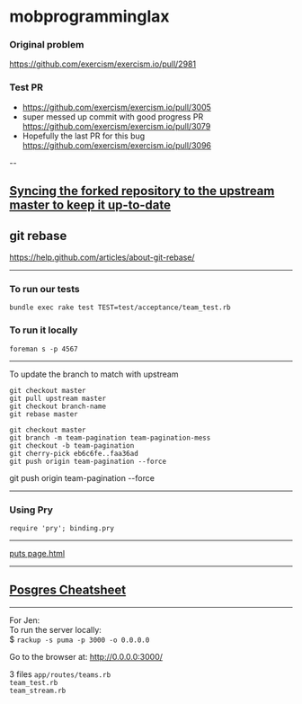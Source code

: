 # mobprogramminglax

### Original problem
https://github.com/exercism/exercism.io/pull/2981

### Test PR
+ https://github.com/exercism/exercism.io/pull/3005  
+ super messed up commit with good progress PR https://github.com/exercism/exercism.io/pull/3079
+ Hopefully the last PR for this bug https://github.com/exercism/exercism.io/pull/3096

--

## [Syncing the forked repository to the upstream master to keep it up-to-date](https://help.github.com/articles/syncing-a-fork/)


## git rebase
https://help.github.com/articles/about-git-rebase/


---

### To run our tests

`bundle exec rake test TEST=test/acceptance/team_test.rb`

### To run it locally
`foreman s -p 4567`

---


To update the branch to match with upstream
```
git checkout master
git pull upstream master
git checkout branch-name
git rebase master
```

```
git checkout master
git branch -m team-pagination team-pagination-mess
git checkout -b team-pagination
git cherry-pick eb6c6fe..faa36ad
git push origin team-pagination --force
```
git push origin team-pagination --force

---

### Using Pry

`require 'pry'; binding.pry` 

---

[puts page.html](https://github.com/LAXercism/mobprogramminglax/issues/3)

---

## [Posgres Cheatsheet](http://www.postgresonline.com/downloads/special_feature/postgresql83_psql_cheatsheet.pdf)

---

For Jen:  
To run the server locally:   
$ `rackup -s puma -p 3000 -o 0.0.0.0`

Go to the browser at:
http://0.0.0.0:3000/

3 files
`app/routes/teams.rb`  
`team_test.rb`  
`team_stream.rb`

